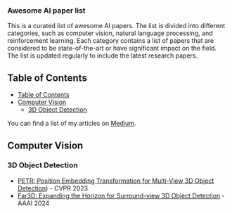 ### Awesome AI paper list 

This is a curated list of awesome AI papers. The list is divided into different categories, such as computer vision, natural language processing, and reinforcement learning. Each category contains a list of papers that are considered to be state-of-the-art or have significant impact on the field. The list is updated regularly to include the latest research papers.

## Table of Contents

- [Table of Contents](#table-of-contents)
- [Computer Vision](#computer-vision)
  - [3D Object Detection](#3d-object-detection)

You can find a list of my articles on [Medium](https://medium.com/@jiangmen28).

## Computer Vision

### 3D Object Detection

- [PETR: Position Embedding Transformation for Multi-View 3D Object Detection](https://medium.com/@jiangmen28/petr-position-embedding-transformation-for-multi-view-3d-object-detection-70cbeb5c3701)) - CVPR 2023
- [Far3D: Expanding the Horizon for Surround-view 3D Object Detection](https://medium.com/@jiangmen28/brief-review-far3d-expanding-the-horizon-for-surround-view-3d-object-detection-34e8fd0a80c6) - AAAI 2024



